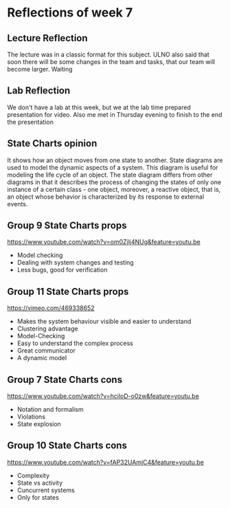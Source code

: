 # Reflections of week 7

## Lecture Reflection
The lecture was in a classic format for this subject. ULNO also said that soon there will be some changes in the team and tasks, that our team will become larger. Waiting

## Lab Reflection
We don't have a lab at this week, but we at the lab time prepared presentation for video. Also me met in Thursday evening to finish to the end the presentation

## State Charts opinion

It shows how an object moves from one state to another. State diagrams are used to model the dynamic aspects of a system. 
This diagram is useful for modeling the life cycle of an object. The state diagram differs from other diagrams in that it 
describes the process of changing the states of only one instance of a certain class - one object, moreover, a reactive object, 
that is, an object whose behavior is characterized by its response to external events.


## Group 9 State Charts  props
https://www.youtube.com/watch?v=om0Zjlj4NUg&feature=youtu.be
- Model checking
- Dealing with system changes and testing
- Less bugs, good for verification

## Group 11 State Charts  props
https://vimeo.com/469338652
- Makes the system behaviour visible and easier to understand
- Clustering advantage
- Model-Checking
- Easy to understand the complex process
- Great communicator
- A dynamic model

## Group 7 State Charts  cons
https://www.youtube.com/watch?v=hciloD-o0zw&feature=youtu.be
- Notation and formalism
- Violations
- State explosion

## Group 10 State Charts  cons
https://www.youtube.com/watch?v=fAP32UAmjC4&feature=youtu.be
- Complexity
- State vs activity
- Cuncurrent systems
- Only for states



